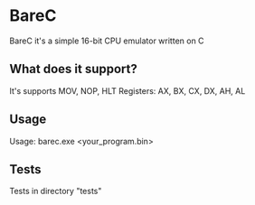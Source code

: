 # BareC
BareC it's a simple 16-bit CPU emulator written on C
## What does it support?
It's supports MOV, NOP, HLT
Registers: AX, BX, CX, DX, AH, AL
## Usage
Usage: barec.exe <your_program.bin>
## Tests
Tests in directory "tests"
